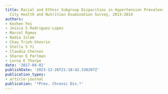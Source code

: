 ```yaml
---
title: Racial and Ethnic Subgroup Disparities in Hypertension Prevalence, New York
  City Health and Nutrition Examination Survey, 2013-2014
authors:
- Kezhen Fei
- Jesica S Rodriguez-Lopez
- Marcel Ramos
- Nadia Islam
- Chau Trinh-Shevrin
- Stella S Yi
- Claudia Chernov
- Sharon E Perlman
- Lorna E Thorpe
date: '2017-04-01'
publishDate: '2023-12-26T21:18:42.338207Z'
publication_types:
- article-journal
publication: '*Prev. Chronic Dis.*'
---
```


